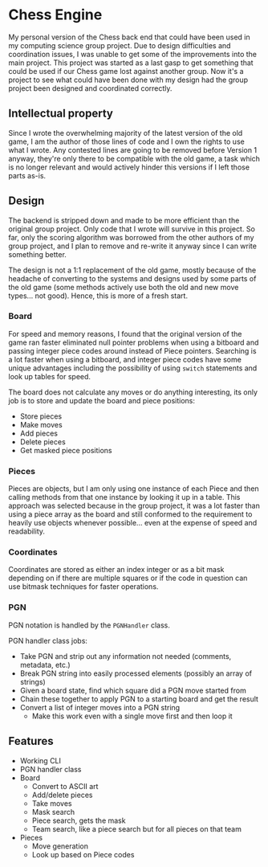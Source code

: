 # Chess Engine

My personal version of the Chess back end that could have been used in my computing science group project. Due to design difficulties and coordination issues, I was unable to get some of the improvements into the main project. This project was started as a last gasp to get something that could be used if our Chess game lost against another group. Now it's a project to see what could have been done with my design had the group project been designed and coordinated correctly.

## Intellectual property

Since I wrote the overwhelming majority of the latest version of the old game, I am the author of those lines of code and I own the rights to use what I wrote. Any contested lines are going to be removed before Version 1 anyway, they're only there to be compatible with the old game, a task which is no longer relevant and would actively hinder this versions if I left those parts as-is.

## Design

The backend is stripped down and made to be more efficient than the original group project. Only code that I wrote will survive in this project. So far, only the scoring algorithm was borrowed from the other authors of my group project, and I plan to remove and re-write it anyway since I can write something better.

The design is not a 1:1 replacement of the old game, mostly because of the headache of converting to the systems and designs used by some parts of the old game (some methods actively use both the old and new move types... not good). Hence, this is more of a fresh start.

### Board

For speed and memory reasons, I found that the original version of the game ran faster eliminated null pointer problems when using a bitboard and passing integer piece codes around instead of Piece pointers. Searching is a lot faster when using a bitboard, and integer piece codes have some unique advantages including the possibility of using `switch` statements and look up tables for speed.

The board does not calculate any moves or do anything interesting, its only job is to store and update the board and piece positions:

- Store pieces
- Make moves
- Add pieces
- Delete pieces
- Get masked piece positions

### Pieces

Pieces are objects, but I am only using one instance of each Piece and then calling methods from that one instance by looking it up in a table. This approach was selected because in the group project, it was a lot faster than using a piece array as the board and still conformed to the requirement to heavily use objects whenever possible... even at the expense of speed and readability.

### Coordinates

Coordinates are stored as either an index integer or as a bit mask depending on if there are multiple squares or if the code in question can use bitmask techniques for faster operations.

### PGN

PGN notation is handled by the `PGNHandler` class.

PGN handler class jobs:

- Take PGN and strip out any information not needed (comments, metadata, etc.)
- Break PGN string into easily processed elements (possibly an array of strings)
- Given a board state, find which square did a PGN move started from
- Chain these together to apply PGN to a starting board and get the result
- Convert a list of integer moves into a PGN string
  - Make this work even with a single move first and then loop it

## Features

- Working CLI
- PGN handler class
- Board
  - Convert to ASCII art
  - Add/delete pieces
  - Take moves
  - Mask search
  - Piece search, gets the mask
  - Team search, like a piece search but for all pieces on that team
- Pieces
    - Move generation
    - Look up based on Piece codes